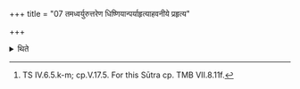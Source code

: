 +++
title = "07 तमध्वर्युरुत्तरेण धिष्णियान्पर्याहृत्याहवनीये प्रहृत्य"

+++

<details><summary>थिते</summary>

7. Having carried it (the fire) by the north of the Dhiṣṇyas (fire- hearths), having thrown it in the Āhavanīya (fire), the Adhvaryu offers a libation (of ghee) on it with a verse in Virāj (metre) (beginning with) preddho agne.[^1]   

[^1]: TS IV.6.5.k-m; cp.V.17.5. For this Sūtra cp. TMB VII.8.11f.  
</details>
